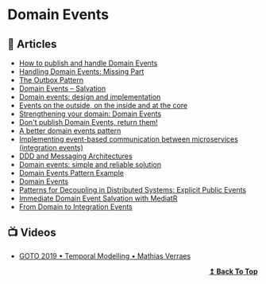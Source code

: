 
# Domain Events

## 📕 Articles

- [How to publish and handle Domain Events](http://www.kamilgrzybek.com/design/how-to-publish-and-handle-domain-events/)
- [Handling Domain Events: Missing Part](http://www.kamilgrzybek.com/design/handling-domain-events-missing-part/)
- [The Outbox Pattern](http://www.kamilgrzybek.com/design/the-outbox-pattern/) 
- [Domain Events – Salvation](https://udidahan.com/2009/06/14/domain-events-salvation/)
- [Domain events: design and implementation](https://docs.microsoft.com/en-us/dotnet/architecture/microservices/microservice-ddd-cqrs-patterns/domain-events-design-implementation) 
- [Events on the outside, on the inside and at the core](https://chrisrichardson.net/post/microservices/2021/02/21/events-are-the-core.html)
- [Strengthening your domain: Domain Events](https://lostechies.com/jimmybogard/2010/04/08/strengthening-your-domain-domain-events/) 
- [Don't publish Domain Events, return them!](https://blog.jayway.com/2013/06/20/dont-publish-domain-events-return-them/)
- [A better domain events pattern](https://lostechies.com/jimmybogard/2014/05/13/a-better-domain-events-pattern/) 
- [Implementing event-based communication between microservices (integration events)](https://docs.microsoft.com/en-us/dotnet/architecture/microservices/multi-container-microservice-net-applications/integration-event-based-microservice-communications) 
- [DDD and Messaging Architectures](https://verraes.net/2019/05/ddd-msg-arch/) 
- [Domain events: simple and reliable solution](https://enterprisecraftsmanship.com/posts/domain-events-simple-reliable-solution/) 
- [Domain Events Pattern Example](https://tonytruong.net/domain-events-pattern-example)
- [Domain Events](https://verraes.net/2014/11/domain-events/)
- [Patterns for Decoupling in Distributed Systems: Explicit Public Events](http://verraes.net/2019/05/patterns-for-decoupling-distsys-explicit-public-events/)
- [Immediate Domain Event Salvation with MediatR](https://ardalis.com/immediate-domain-event-salvation-with-mediatr/)
- [From Domain to Integration Events](https://www.ledjonbehluli.com/posts/domain_to_integration_event/)
## 📺 Videos
- [GOTO 2019 • Temporal Modelling • Mathias Verraes](https://www.youtube.com/watch?v=KNqOWT0lOYY)
<div align="right">
  <b><a href="#contents">↥ Back To Top</a></b>
</div>